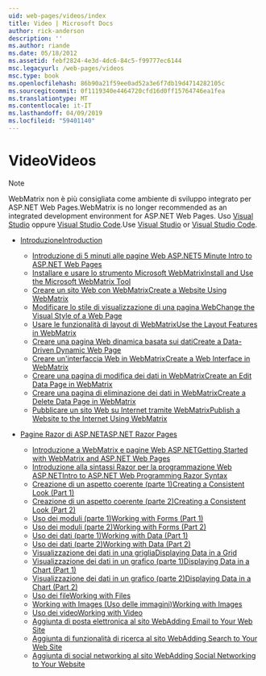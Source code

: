 ```yaml
---
uid: web-pages/videos/index
title: Video | Microsoft Docs
author: rick-anderson
description: ''
ms.author: riande
ms.date: 05/18/2012
ms.assetid: febf2824-4e3d-4dc6-84c5-f99777ec6144
msc.legacyurl: /web-pages/videos
msc.type: book
ms.openlocfilehash: 86b90a21f59ee0ad52a3e6f7db19d4714282105c
ms.sourcegitcommit: 0f1119340e4464720cfd16d0ff15764746ea1fea
ms.translationtype: MT
ms.contentlocale: it-IT
ms.lasthandoff: 04/09/2019
ms.locfileid: "59401140"
---
```

# <a name="videos"></a><span data-ttu-id="21bf6-102">Video</span><span class="sxs-lookup"><span data-stu-id="21bf6-102">Videos</span></span>


> [!NOTE] 
> <span data-ttu-id="21bf6-103">WebMatrix non è più consigliata come ambiente di sviluppo integrato per ASP.NET Web Pages.</span><span class="sxs-lookup"><span data-stu-id="21bf6-103">WebMatrix is no longer recommended as an integrated development environment for ASP.NET Web Pages.</span></span> <span data-ttu-id="21bf6-104">Uso [Visual Studio](xref:aspnet/web-pages/overview/getting-started/program-asp-net-web-pages-in-visual-studio) oppure [Visual Studio Code](https://code.visualstudio.com/).</span><span class="sxs-lookup"><span data-stu-id="21bf6-104">Use [Visual Studio](xref:aspnet/web-pages/overview/getting-started/program-asp-net-web-pages-in-visual-studio) or [Visual Studio Code](https://code.visualstudio.com/).</span></span>

- [<span data-ttu-id="21bf6-105">Introduzione</span><span class="sxs-lookup"><span data-stu-id="21bf6-105">Introduction</span></span>](introduction/index.md)

    - [<span data-ttu-id="21bf6-106">Introduzione di 5 minuti alle pagine Web ASP.NET</span><span class="sxs-lookup"><span data-stu-id="21bf6-106">5 Minute Intro to ASP.NET Web Pages</span></span>](introduction/5-minute-introduction-to-aspnet-web-pages.md)
    - [<span data-ttu-id="21bf6-107">Installare e usare lo strumento Microsoft WebMatrix</span><span class="sxs-lookup"><span data-stu-id="21bf6-107">Install and Use the Microsoft WebMatrix Tool</span></span>](introduction/install-and-use-the-microsoft-webmatrix-tool.md)
    - [<span data-ttu-id="21bf6-108">Creare un sito Web con WebMatrix</span><span class="sxs-lookup"><span data-stu-id="21bf6-108">Create a Website Using WebMatrix</span></span>](introduction/create-a-website-using-webmatrix.md)
    - [<span data-ttu-id="21bf6-109">Modificare lo stile di visualizzazione di una pagina Web</span><span class="sxs-lookup"><span data-stu-id="21bf6-109">Change the Visual Style of a Web Page</span></span>](introduction/change-the-visual-style-of-a-web-page.md)
    - [<span data-ttu-id="21bf6-110">Usare le funzionalità di layout di WebMatrix</span><span class="sxs-lookup"><span data-stu-id="21bf6-110">Use the Layout Features in WebMatrix</span></span>](introduction/use-the-layout-features-in-webmatrix.md)
    - [<span data-ttu-id="21bf6-111">Creare una pagina Web dinamica basata sui dati</span><span class="sxs-lookup"><span data-stu-id="21bf6-111">Create a Data-Driven Dynamic Web Page</span></span>](introduction/create-a-data-driven-dynamic-web-page.md)
    - [<span data-ttu-id="21bf6-112">Creare un'interfaccia Web in WebMatrix</span><span class="sxs-lookup"><span data-stu-id="21bf6-112">Create a Web Interface in WebMatrix</span></span>](introduction/create-a-web-interface-in-webmatrix.md)
    - [<span data-ttu-id="21bf6-113">Creare una pagina di modifica dei dati in WebMatrix</span><span class="sxs-lookup"><span data-stu-id="21bf6-113">Create an Edit Data Page in WebMatrix</span></span>](introduction/create-an-edit-data-page-in-webmatrix.md)
    - [<span data-ttu-id="21bf6-114">Creare una pagina di eliminazione dei dati in WebMatrix</span><span class="sxs-lookup"><span data-stu-id="21bf6-114">Create a Delete Data Page in WebMatrix</span></span>](introduction/create-a-delete-data-page-in-webmatrix.md)
    - [<span data-ttu-id="21bf6-115">Pubblicare un sito Web su Internet tramite WebMatrix</span><span class="sxs-lookup"><span data-stu-id="21bf6-115">Publish a Website to the Internet Using WebMatrix</span></span>](introduction/publish-a-website-to-the-internet-using-webmatrix.md)
- [<span data-ttu-id="21bf6-116">Pagine Razor di ASP.NET</span><span class="sxs-lookup"><span data-stu-id="21bf6-116">ASP.NET Razor Pages</span></span>](aspnet-razor-pages/index.md)

    - [<span data-ttu-id="21bf6-117">Introduzione a WebMatrix e pagine Web ASP.NET</span><span class="sxs-lookup"><span data-stu-id="21bf6-117">Getting Started with WebMatrix and ASP.NET Web Pages</span></span>](aspnet-razor-pages/getting-started-with-webmatrix-and-aspnet-web-pages.md)
    - [<span data-ttu-id="21bf6-118">Introduzione alla sintassi Razor per la programmazione Web ASP.NET</span><span class="sxs-lookup"><span data-stu-id="21bf6-118">Intro to ASP.NET Web Programming Razor Syntax</span></span>](aspnet-razor-pages/introduction-to-aspnet-web-programming-using-the-razor-syntax.md)
    - [<span data-ttu-id="21bf6-119">Creazione di un aspetto coerente (parte 1)</span><span class="sxs-lookup"><span data-stu-id="21bf6-119">Creating a Consistent Look (Part 1)</span></span>](aspnet-razor-pages/creating-a-consistent-look-part-1.md)
    - [<span data-ttu-id="21bf6-120">Creazione di un aspetto coerente (parte 2)</span><span class="sxs-lookup"><span data-stu-id="21bf6-120">Creating a Consistent Look (Part 2)</span></span>](aspnet-razor-pages/creating-a-consistent-look-part-2.md)
    - [<span data-ttu-id="21bf6-121">Uso dei moduli (parte 1)</span><span class="sxs-lookup"><span data-stu-id="21bf6-121">Working with Forms (Part 1)</span></span>](aspnet-razor-pages/working-with-forms-part-1.md)
    - [<span data-ttu-id="21bf6-122">Uso dei moduli (parte 2)</span><span class="sxs-lookup"><span data-stu-id="21bf6-122">Working with Forms (Part 2)</span></span>](aspnet-razor-pages/working-with-forms-part-2.md)
    - [<span data-ttu-id="21bf6-123">Uso dei dati (parte 1)</span><span class="sxs-lookup"><span data-stu-id="21bf6-123">Working with Data (Part 1)</span></span>](aspnet-razor-pages/working-with-data-part-1.md)
    - [<span data-ttu-id="21bf6-124">Uso dei dati (parte 2)</span><span class="sxs-lookup"><span data-stu-id="21bf6-124">Working with Data (Part 2)</span></span>](aspnet-razor-pages/working-with-data-part-2.md)
    - [<span data-ttu-id="21bf6-125">Visualizzazione dei dati in una griglia</span><span class="sxs-lookup"><span data-stu-id="21bf6-125">Displaying Data in a Grid</span></span>](aspnet-razor-pages/displaying-data-in-a-grid.md)
    - [<span data-ttu-id="21bf6-126">Visualizzazione dei dati in un grafico (parte 1)</span><span class="sxs-lookup"><span data-stu-id="21bf6-126">Displaying Data in a Chart (Part 1)</span></span>](aspnet-razor-pages/displaying-data-in-a-chart-part-1.md)
    - [<span data-ttu-id="21bf6-127">Visualizzazione dei dati in un grafico (parte 2)</span><span class="sxs-lookup"><span data-stu-id="21bf6-127">Displaying Data in a Chart (Part 2)</span></span>](aspnet-razor-pages/displaying-data-in-a-chart-part-2.md)
    - [<span data-ttu-id="21bf6-128">Uso dei file</span><span class="sxs-lookup"><span data-stu-id="21bf6-128">Working with Files</span></span>](aspnet-razor-pages/working-with-files.md)
    - [<span data-ttu-id="21bf6-129">Working with Images (Uso delle immagini)</span><span class="sxs-lookup"><span data-stu-id="21bf6-129">Working with Images</span></span>](aspnet-razor-pages/working-with-images.md)
    - [<span data-ttu-id="21bf6-130">Uso dei video</span><span class="sxs-lookup"><span data-stu-id="21bf6-130">Working with Video</span></span>](aspnet-razor-pages/working-with-video.md)
    - [<span data-ttu-id="21bf6-131">Aggiunta di posta elettronica al sito Web</span><span class="sxs-lookup"><span data-stu-id="21bf6-131">Adding Email to Your Web Site</span></span>](aspnet-razor-pages/adding-email-to-your-web-site.md)
    - [<span data-ttu-id="21bf6-132">Aggiunta di funzionalità di ricerca al sito Web</span><span class="sxs-lookup"><span data-stu-id="21bf6-132">Adding Search to Your Web Site</span></span>](aspnet-razor-pages/adding-search-to-your-web-site.md)
    - [<span data-ttu-id="21bf6-133">Aggiunta di social networking al sito Web</span><span class="sxs-lookup"><span data-stu-id="21bf6-133">Adding Social Networking to Your Website</span></span>](aspnet-razor-pages/adding-social-networking-to-your-website.md)
